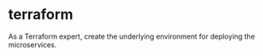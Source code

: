 # terraform
As a Terraform expert, create the underlying environment for deploying the microservices.
